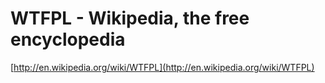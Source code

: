 <!--
id: 2549746697
link: http://tumblr.atmos.org/post/2549746697/wtfpl-wikipedia-the-free-encyclopedia
slug: wtfpl-wikipedia-the-free-encyclopedia
date: Fri Dec 31 2010 20:10:22 GMT-0800 (PST)
publish: 2010-12-031
tags: 
title: WTFPL - Wikipedia, the free encyclopedia
-->


WTFPL - Wikipedia, the free encyclopedia
========================================

[http://en.wikipedia.org/wiki/WTFPL](http://en.wikipedia.org/wiki/WTFPL)

